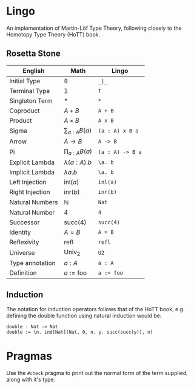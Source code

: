 # Lingo

An implementation of Martin-Löf Type Theory, following closely to the Homotopy Type Theory (HoTT) book.

## Rosetta Stone

| English          | Math                 | Lingo            |
|------------------|----------------------|------------------|
| Initial Type     | $\mathbb{0}$         | `_\|_`           |
| Terminal Type    | $\mathbb{1}$         | `T`              |
| Singleton Term   | $\ast$               | `*`              |
| Coproduct        | $A + B$              | `A + B`          |
| Product          | $A \times B$         | `A x B`          |
| Sigma            | $\sum_{a : A} B(a)$  | `(a : A) x B a`  |
| Arrow            | $A \rightarrow B$    | `A -> B`         |
| Pi               | $\prod_{a : A} B(a)$ | `(a : A) -> B a` |
| Explicit Lambda  | $\lambda (a : A). b$ | `\a. b`          |
| Implicit Lambda  | $\lambda a. b$       | `\a. b`          |
| Left Injection   | $\text{inl}(a)$      | `inl(a)`         |
| Right Injection  | $\text{inr}(b)$      | `inr(b)`         |
| Natural Numbers  | $\mathbb{N}$         | `Nat`            |
| Natural Number   | $4$                  | `4`              |
| Successor        | $\text{succ}(4)$     | `succ(4)`        |
| Identity         | $A = B$              | `A = B`          |
| Reflexivity      | $\text{refl}$        | `refl`           |
| Universe         | $\text{Univ}_2$      | `U2`             |
| Type annotation  | $a : A$              | `a : A`          |
| Definition       | $a := \text{foo}$    | `a := foo`       |

## Induction

The notation for induction operators follows that of the HoTT book, e.g. defining the double function using natural induction would be:

```
double : Nat -> Nat
double := \n. ind[Nat](Nat, 0, n. y. succ(succ(y)), n)
```

# Pragmas

Use the `#check` pragma to print out the normal form of the term supplied, along with it's type.
